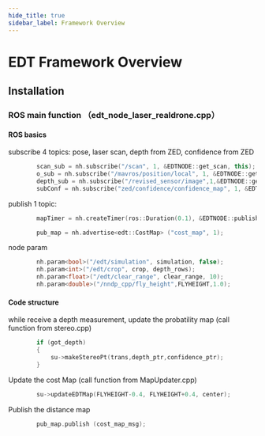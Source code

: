 ```yaml
---
hide_title: true
sidebar_label: Framework Overview
---
```


# EDT Framework Overview

## Installation


### ROS main function （edt_node_laser_realdrone.cpp）

#### ROS basics

subscribe 4 topics: pose, laser scan, depth from ZED, confidence from ZED
``` cpp
        scan_sub = nh.subscribe("/scan", 1, &EDTNODE::get_scan, this);
        o_sub = nh.subscribe("/mavros/position/local", 1, &EDTNODE::get_pose, this);
        depth_sub = nh.subscribe("/revised_sensor/image",1,&EDTNODE::get_depth, this);
        subConf = nh.subscribe("zed/confidence/confidence_map", 1, &EDTNODE::get_confi_map, this);
```
publish 1 topic:
``` cpp
        mapTimer = nh.createTimer(ros::Duration(0.1), &EDTNODE::publishMap, this);

        pub_map = nh.advertise<edt::CostMap> ("cost_map", 1);
```

node param
``` cpp
        nh.param<bool>("/edt/simulation", simulation, false);
        nh.param<int>("/edt/crop", crop, depth_rows);
        nh.param<float>("/edt/clear_range", clear_range, 10);
        nh.param<double>("/nndp_cpp/fly_height",FLYHEIGHT,1.0);
```

#### Code structure

while receive a depth measurement, update the probatility map (call function from stereo.cpp)
``` cpp
        if (got_depth)
        {
            su->makeStereoPt(trans,depth_ptr,confidence_ptr);
        }
```

Update the cost Map (call function from MapUpdater.cpp)
``` cpp
        su->updateEDTMap(FLYHEIGHT-0.4, FLYHEIGHT+0.4, center);
```

Publish the distance map
``` cpp
        pub_map.publish (cost_map_msg);
```

